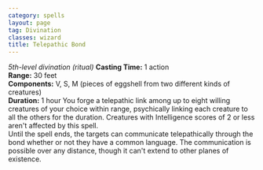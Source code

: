 ```yaml
---
category: spells
layout: page
tag: Divination
classes: wizard
title: Telepathic Bond
---
```


_5th-level divination (ritual)_ **Casting Time:** 1 action    
**Range:** 30 feet    
**Components:** V, S, M (pieces of eggshell from two different kinds of creatures)    
**Duration:** 1 hour You forge a telepathic link among up to eight willing creatures of your choice within range, psychically linking each creature to all the others for the duration. Creatures with Intelligence scores of 2 or less aren't affected by this spell.    
Until the spell ends, the targets can communicate telepathically through the bond whether or not they have a common language. The communication is possible over any distance, though it can't extend to other planes of existence. 